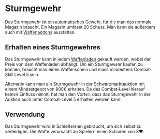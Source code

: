 # Sturmgewehr

Das Sturmgewehr ist ein automatisches Gewehr, für die man das normale Magazin braucht. Ein Magazin umfasst 20 Schuss.
Man kann sie außerdem auch mit [Waffenaddons](pages/other/weaponaddons) ausstatten.

## Erhalten eines Sturmgewehres
Das Sturmgewehr kann in jedem [Waffenladen](./../../biz/waffenladen.md) gekauft werden, wobei der Preis von dem Waffenladen abhängt.
Um ein Sturmgewehr kaufen zu können, braucht man einen Waffenschein und muss mindestens Combat-Skill Level 5 sein.

Alternativ kann man ein Sturmgewehr in der Schwarzmarktauktion mit einem Mindestgebot von 900€ erhalten.
Da das Combat-Level hierauf keinen Einfluss nimmt, hat man den Vorteil,
dass das Sturmgewehr in der Auktion auch unter Combat-Level 5 erhalten werden kann.

## Verwendung
Das Sturmgewehr wird in Schießereien gebraucht, um sich selbst zu verteidigen. Die Waffe verursacht an Spielern einen Schaden von 3❤️.
